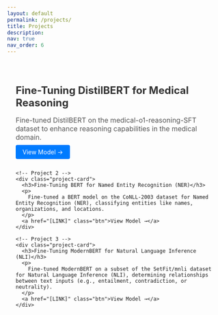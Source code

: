 ```yaml
---
layout: default
permalink: /projects/
title: Projects
description: 
nav: true
nav_order: 6
---
```


<html lang="en">
<head>
  <meta charset="UTF-8">
  <meta name="viewport" content="width=device-width, initial-scale=1.0">
  <title>Projects - Card Grid Layout</title>
  <!-- Bootstrap CSS for styling -->
  <link href="https://cdn.jsdelivr.net/npm/bootstrap@5.3.0/dist/css/bootstrap.min.css" rel="stylesheet">
  <style>
    .project-grid {
      display: grid;
      grid-template-columns: repeat(auto-fit, minmax(300px, 1fr));
      gap: 20px;
      padding: 20px;
    }

    .project-card {
      background: #fff;
      border: 1px solid #e0e0e0;
      border-radius: 8px;
      padding: 20px;
      box-shadow: 0 4px 6px rgba(0, 0, 0, 0.1);
      display: flex;
      flex-direction: column;
      justify-content: space-between;
      transition: transform 0.3s ease, box-shadow 0.3s ease;
    }

    .project-card:hover {
      transform: translateY(-5px);
      box-shadow: 0 6px 12px rgba(0, 0, 0, 0.15);
    }

    .project-card h3 {
      font-size: 1.5rem;
      margin-bottom: 10px;
      color: #333;
    }

    .project-card p {
      font-size: 1rem;
      color: #555;
      flex-grow: 1; /* Ensures description takes up available space */
    }

    .project-card .btn {
      align-self: flex-start; /* Align button to the left */
      margin-top: 15px;
      background-color: #007bff;
      color: #fff;
      border: none;
      padding: 8px 16px;
      border-radius: 4px;
      text-decoration: none;
      transition: background-color 0.3s ease;
    }

    .project-card .btn:hover {
      background-color: #0056b3;
    }
  </style>
</head>
<body>
  <div class="project-grid">
    <!-- Project 1 -->
    <div class="project-card">
      <h3>Fine-Tuning DistilBERT for Medical Reasoning</h3>
      <p>
        Fine-tuned DistilBERT on the medical-o1-reasoning-SFT dataset to enhance reasoning capabilities in the medical domain.
      </p>
      <a href="[LINK]" class="btn">View Model →</a>
    </div>

    <!-- Project 2 -->
    <div class="project-card">
      <h3>Fine-Tuning BERT for Named Entity Recognition (NER)</h3>
      <p>
        Fine-tuned a BERT model on the CoNLL-2003 dataset for Named Entity Recognition (NER), classifying entities like names, organizations, and locations.
      </p>
      <a href="[LINK]" class="btn">View Model →</a>
    </div>

    <!-- Project 3 -->
    <div class="project-card">
      <h3>Fine-Tuning ModernBERT for Natural Language Inference (NLI)</h3>
      <p>
        Fine-tuned ModernBERT on a subset of the SetFit/mnli dataset for Natural Language Inference (NLI), determining relationships between text inputs (e.g., entailment, contradiction, or neutrality).
      </p>
      <a href="[LINK]" class="btn">View Model →</a>
    </div>
  </div>
</body>
</html>